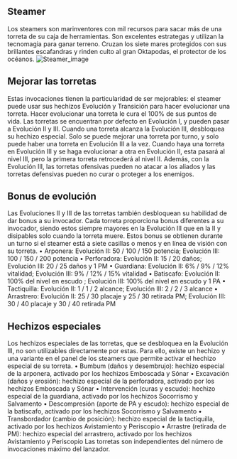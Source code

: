 ## Steamer
Los steamers son marinventores con mil recursos para sacar más de una torreta de su caja de herramientas. Son excelentes estrategas y utilizan la tecnomagia para ganar terreno. Cruzan los siete mares protegidos con sus brillantes escafandras y rinden culto al gran Oktapodas, el protector de los océanos.
![Steamer_image](https://cdn.discordapp.com/attachments/1103795819691376721/1103796993442193438/15.png)

## Mejorar las torretas
Estas invocaciones tienen la particularidad de ser mejorables: el steamer puede usar sus hechizos Evolución y Transición para hacer evolucionar una torreta. Hacer evolucionar una torreta le cura el 100% de sus puntos de vida.
Las torretas se encuentran por defecto en Evolución I, y pueden pasar a Evolución II y III. Cuando una torreta alcanza la Evolución III, desbloquea su hechizo especial.
Solo se puede mejorar una torreta por turno, y solo puede haber una torreta en Evolución III a la vez. Cuando haya una torreta en Evolución III y se haga evolucionar a otra en Evolución II, esta pasará al nivel III, pero la primera torreta retrocederá al nivel II.
Además, con la Evolución III, las torretas ofensivas pueden no atacar a los aliados y las torretas defensivas pueden no curar o proteger a los enemigos.

## Bonus de evolución
Las Evoluciones II y III de las torretas también desbloquean su habilidad de dar bonus a su invocador. Cada torreta proporciona bonus diferentes a su invocador, siendo estos siempre mayores en la Evolución III que en la II y disipables solo cuando la torreta muere. Estos bonus se obtienen durante un turno si el steamer está a siete casillas o menos y en línea de visión con su torreta.
• Arponera: Evolución II: 50 / 100 / 150 potencia; Evolución III: 100 / 150 / 200 potencia
• Perforadora: Evolución II: 15 / 20 daños; Evolución III: 20 / 25 daños y 1 PM
• Guardiana: Evolución II: 6% / 9% / 12% vitalidad; Evolución III: 9% / 12% / 15% vitalidad
• Batiscafo: Evolución II: 100% del nivel en escudo ; Evolución III: 100% del nivel en escudo y 1 PA
• Tactiquilla: Evolución II: 1 / 1 / 2 alcance; Evolución III: 2 / 2 / 3 alcance
• Arrastrero: Evolución II: 25 / 30 placaje y 25 / 30 retirada PM; Evolución III: 30 / 40 placaje y 30 / 40 retirada PM

## Hechizos especiales
Los hechizos especiales de las torretas, que se desbloquea en la Evolución III, no son utilizables directamente por estas. Para ello, existe un hechizo y una variante en el panel de los steamers que permite activar el hechizo especial de su torreta.
• Bumbum (daños y desembrujo): hechizo especial de la arponera, activado por los hechizos Emboscada y Sónar
• Excavación (daños y erosión): hechizo especial de la perforadora, activado por los hechizos Emboscada y Sónar
• Intervención (curas y escudo): hechizo especial de la guardiana, activado por los hechizos Socorrismo y Salvamento
• Descompresión (aporte de PA y escudo): hechizo especial de la batiscafo, activado por los hechizos Socorrismo y Salvamento
• Transbordador (cambio de posición): hechizo especial de la tactiquilla, activado por los hechizos Avistamiento y Periscopio
• Arrastre (retirada de PM): hechizo especial del arrastrero, activado por los hechizos Avistamiento y Periscopio
Las torretas son independientes del número de invocaciones máximo del lanzador.